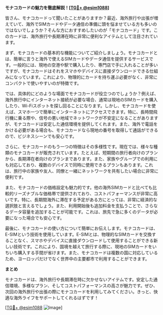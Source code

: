 **モナコカードの魅力を徹底解説！[[TG💪+ @esim1088](https://t.me/s/esim1088)]**

皆さん、モナコカードって聞いたことがありますか？最近、海外旅行や出張が増えていて、海外でSIMカードやデータ通信の準備に頭を悩ませている方も多いのではないでしょうか？そんな方におすすめしたいのが「モナコカード」です。このカードは、海外旅行や長期滞在時に非常に便利なアイテムとして注目されています。

まず、モナコカードの基本的な機能についてご紹介しましょう。モナコカードとは、簡単に言うと海外で使えるSIMカードやデータ通信を提供するサービスです。一般的には、現地の空港や駅で購入したり、専門店で手に入れることが多いですが、モナコカードはそれをスマホやデバイスに直接ダウンロードできる仕組みになっています。これにより、物理的にカードを持ち運ぶ必要がなく、非常にコンパクトで使いやすいのが特徴です。

では、具体的にどのような場面でモナコカードが役立つのでしょうか？例えば、海外旅行中にインターネット接続が必要な場合、通常は現地のSIMカードを購入したり、Wi-Fiスポットを探し回ることになります。しかし、モナコカードを使えば、スマホ一つで簡単にインターネットにアクセスできます。特に、長時間飛行機に乗る際や、信号の悪い地域でネットワークが不安定になることがありますが、モナコカードは安定した通信環境を提供してくれます。また、海外で電話をかける必要がある場合も、モナコカードなら現地の番号を取得して通話ができるので、ビジネスシーンでも安心です。

さらに、モナコカードのもう一つの特徴はその多様性です。現在では、様々な種類のモナコカードが販売されています。たとえば、短期間の旅行者向けのプランから、長期滞在者向けのプランまであります。また、家族やグループでの利用にも対応しており、複数のデバイスで同時に使用できるプランもあります。これは、旅行中の家族や友人、同僚と一緒にネットワークを共有したい場合に非常に便利です。

また、モナコカードの価格設定も魅力的です。他の海外SIMカードと比べても比較的リーズナブルな価格帯で提供されており、コストパフォーマンスが非常に高いです。特に、長期間海外に滞在する予定がある方にとっては、非常に経済的な選択肢と言えるでしょう。また、利用開始後も追加料金を支払うことで、さらなるデータ容量を追加することが可能です。これは、旅先で急に多くのデータが必要になった場合でも安心です。

最後に、モナコカードの使い方について簡単にお伝えします。モナコカードは、E-SIMという技術を使用しています。E-SIMとは、物理的なSIMカードを交換することなく、スマホやデバイスに直接ダウンロードして使用することができる新しい技術です。これにより、国境を越えて旅行する際に、現地のSIMカードをいちいち購入する手間が省けます。また、モナコカードは複数の国に対応しているため、ヨーロッパだけでなく世界中の主要都市で利用することができます。

**まとめ**

モナコカードは、海外旅行や長期滞在時に欠かせないアイテムです。安定した通信環境、多様なプラン、そしてコストパフォーマンスの高さが魅力です。ぜひ、次回の海外旅行や出張の際にモナコカードを利用してみてください。きっと、快適な海外ライフをサポートしてくれるはずです！

[[TG💪+ @esim1088](https://t.me/s/esim1088) ![Image](https://i.postimg.cc/Y0z9fWf4/image.png)]